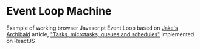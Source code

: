 Event Loop Machine
==================

Example of working browser Javascript Event Loop based on [Jake's Archibald](https://github.com/jakearchibald) article, ["Tasks, microtasks, queues and schedules"](https://jakearchibald.com/2015/tasks-microtasks-queues-and-schedules/) implemented on ReactJS
